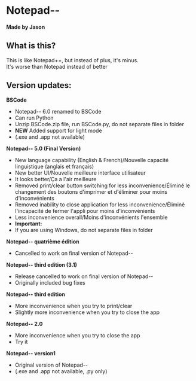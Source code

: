 # Notepad--
**Made by Jason**

## What is this?
This is like Notepad++, but instead of plus, it's minus.\
It's worse than Notepad instead of better

## Version updates:

**BSCode**
- Notepad-- 6.0 renamed to BSCode
- Can run Python
- Unzip BSCode.zip file, run BSCode.py, do not separate files in folder
- **NEW** Added support for light mode
- (.exe and .app not available)

**Notepad-- 5.0 (Final Version)**
- New language capability (English & French)/Nouvelle capacité linguistique (anglais et français)
- New better UI/Nouvelle meilleure interface utilisateur
- It looks better/Ça a l'air meilleure
- Removed print/clear button switching for less inconvenience/Éliminé le changement des boutons d'imprimer et d'éliminer pour moins d'inconvénients
- Removed inability to close application for less inconvenience/Éliminé l'incapacité de fermer l'appli pour moins d'inconvénients
- Less inconvenience overall/Moins d'inconvénients l'ensemble
- **Important:**
- If you are using Windows, do not separate files in folder

**Notepad-- quatrième édition**
- Cancelled to work on final version of Notepad--

**Notepad-- third edition (3.1)**
- Release cancelled to work on final version of Notepad--
- Originally included bug fixes

**Notepad-- third edition**
- More inconvenience when you try to print/clear
- Slightly more inconvenience when you try to close the app

**Notepad-- 2.0**
- More inconvenience when you try to close the app
- Try it

**Notepad-- version1**
- Original version of Notepad--
- (.exe and .app not available, .py only)
